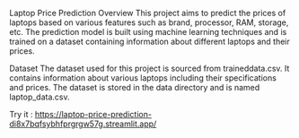 Laptop Price Prediction
Overview
This project aims to predict the prices of laptops based on various features such as brand, processor, RAM, storage, etc. The prediction model is built using machine learning techniques and is trained on a dataset containing information about different laptops and their prices.

Dataset
The dataset used for this project is sourced from traineddata.csv. It contains information about various laptops including their specifications and prices. The dataset is stored in the data directory and is named laptop_data.csv.

Try it  : 
https://laptop-price-prediction-di8x7bqfsybhfprgrgw57g.streamlit.app/
